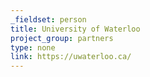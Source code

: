 ```yaml
---
_fieldset: person
title: University of Waterloo
project_group: partners
type: none
link: https://uwaterloo.ca/
---
```

